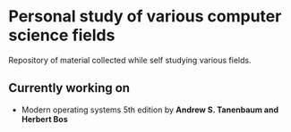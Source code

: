 # Personal study of various computer science fields

Repository of material collected while self studying various fields.

## Currently working on

- Modern operating systems 5th edition by **Andrew S. Tanenbaum and Herbert Bos**
